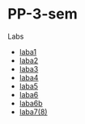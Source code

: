 # PP-3-sem

Labs
* [laba1](https://github.com/Ilusha2004/PP-3-sem/tree/main/laba1)
* [laba2](https://github.com/Ilusha2004/PP-3-sem/tree/main/laba2)
* [laba3](https://github.com/Ilusha2004/PP-3-sem/tree/main/laba3)
* [laba4](https://github.com/Ilusha2004/PP-3-sem/tree/main/laba4)
* [laba5](https://github.com/Ilusha2004/PP-3-sem/tree/main/laba5)
* [laba6](https://github.com/Ilusha2004/PP-3-sem/tree/main/laba6)
* [laba6b]()
* [laba7(8)](https://github.com/Ilusha2004/PP-3-sem/tree/main/laba7)